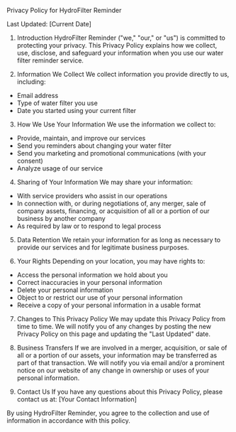 Privacy Policy for HydroFilter Reminder

Last Updated: [Current Date]

1. Introduction
   HydroFilter Reminder ("we," "our," or "us") is committed to protecting your privacy. This Privacy Policy explains how we collect, use, disclose, and safeguard your information when you use our water filter reminder service.

2. Information We Collect
   We collect information you provide directly to us, including:

-   Email address
-   Type of water filter you use
-   Date you started using your current filter

3. How We Use Your Information
   We use the information we collect to:

-   Provide, maintain, and improve our services
-   Send you reminders about changing your water filter
-   Send you marketing and promotional communications (with your consent)
-   Analyze usage of our service

4. Sharing of Your Information
   We may share your information:

-   With service providers who assist in our operations
-   In connection with, or during negotiations of, any merger, sale of company assets, financing, or acquisition of all or a portion of our business by another company
-   As required by law or to respond to legal process

5. Data Retention
   We retain your information for as long as necessary to provide our services and for legitimate business purposes.

6. Your Rights
   Depending on your location, you may have rights to:

-   Access the personal information we hold about you
-   Correct inaccuracies in your personal information
-   Delete your personal information
-   Object to or restrict our use of your personal information
-   Receive a copy of your personal information in a usable format

7. Changes to This Privacy Policy
   We may update this Privacy Policy from time to time. We will notify you of any changes by posting the new Privacy Policy on this page and updating the "Last Updated" date.

8. Business Transfers
   If we are involved in a merger, acquisition, or sale of all or a portion of our assets, your information may be transferred as part of that transaction. We will notify you via email and/or a prominent notice on our website of any change in ownership or uses of your personal information.

9. Contact Us
   If you have any questions about this Privacy Policy, please contact us at: [Your Contact Information]

By using HydroFilter Reminder, you agree to the collection and use of information in accordance with this policy.
